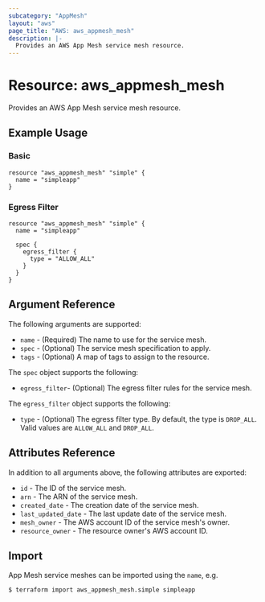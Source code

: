 ```yaml
---
subcategory: "AppMesh"
layout: "aws"
page_title: "AWS: aws_appmesh_mesh"
description: |-
  Provides an AWS App Mesh service mesh resource.
---
```


# Resource: aws_appmesh_mesh

Provides an AWS App Mesh service mesh resource.

## Example Usage

### Basic

```hcl
resource "aws_appmesh_mesh" "simple" {
  name = "simpleapp"
}
```

### Egress Filter

```hcl
resource "aws_appmesh_mesh" "simple" {
  name = "simpleapp"

  spec {
    egress_filter {
      type = "ALLOW_ALL"
    }
  }
}
```

## Argument Reference

The following arguments are supported:

* `name` - (Required) The name to use for the service mesh.
* `spec` - (Optional) The service mesh specification to apply.
* `tags` - (Optional) A map of tags to assign to the resource.

The `spec` object supports the following:

* `egress_filter`- (Optional) The egress filter rules for the service mesh.

The `egress_filter` object supports the following:

* `type` - (Optional) The egress filter type. By default, the type is `DROP_ALL`.
Valid values are `ALLOW_ALL` and `DROP_ALL`.

## Attributes Reference

In addition to all arguments above, the following attributes are exported:

* `id` - The ID of the service mesh.
* `arn` - The ARN of the service mesh.
* `created_date` - The creation date of the service mesh.
* `last_updated_date` - The last update date of the service mesh.
* `mesh_owner` - The AWS account ID of the service mesh's owner.
* `resource_owner` - The resource owner's AWS account ID.

## Import

App Mesh service meshes can be imported using the `name`, e.g.

```
$ terraform import aws_appmesh_mesh.simple simpleapp
```
